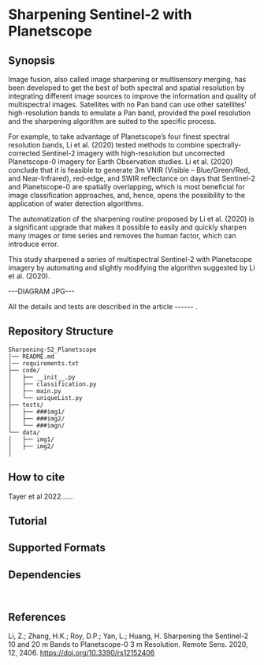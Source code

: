 # Sharpening Sentinel-2 with Planetscope
## Synopsis
Image fusion, also called image sharpening or multisensory merging, has been developed to get the best of both spectral and spatial resolution by integrating different image sources to improve the information and quality of multispectral images. Satellites with no Pan band can use other satellites’ high-resolution bands to emulate a Pan band, provided the pixel resolution and the sharpening algorithm are suited to the specific process. 

For example, to take advantage of Planetscope’s four finest spectral resolution bands, Li et al. (2020) tested methods to combine spectrally-corrected Sentinel-2 imagery with high-resolution but uncorrected Planetscope-0 imagery for Earth Observation studies. Li et al. (2020) conclude that it is feasible to generate 3m VNIR (Visible – Blue/Green/Red, and Near-Infrared), red-edge, and SWIR reflectance on days that Sentinel-2 and Planetscope-0 are spatially overlapping, which is most beneficial for image classification approaches, and, hence, opens the possibility to the application of water detection algorithms. 

The automatization of the sharpening routine proposed by Li et al. (2020) is a significant upgrade that makes it possible to easily and quickly sharpen many images or time series and removes the human factor, which can introduce error. 

This study sharpened a series of multispectral Sentinel-2 with Planetscope imagery by automating and slightly modifying the algorithm suggested by Li et al. (2020).

---DIAGRAM JPG---

All the details and tests are described in the article ------ .

## Repository Structure
```
Sharpening-S2_Planetscope
│── README.md
│── requirements.txt
├── code/
│   ├── __init__.py
│   ├── classification.py
│   ├── main.py
│   └── uniqueList.py
├── tests/
│   ├── ###img1/
│   ├── ###img2/
│   └── ###imgn/
└── data/
│   ├── img1/
│   ├── img2/
│  

```

## How to cite
Tayer et al 2022......

## Tutorial


## Supported Formats


## Dependencies

```


```

## References

Li, Z.; Zhang, H.K.; Roy, D.P.; Yan, L.; Huang, H. Sharpening the Sentinel-2 10 and 20 m Bands to Planetscope-0 3 m Resolution. Remote Sens. 2020, 12, 2406. https://doi.org/10.3390/rs12152406
